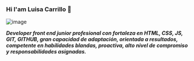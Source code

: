 ### Hi I'am Luisa Carrillo 👋
![image](https://user-images.githubusercontent.com/104478186/196041299-71ea0912-212b-4e80-983c-8178b71ca75d.png)

***Developer front end junior profesional con fortaleza en HTML, CSS, JS, GIT, GITHUB, gran capacidad de adaptación, orientada a resultados, competente en habilidades blandas, proactiva, alto nivel de compromiso y responsabilidades asignadas.***






